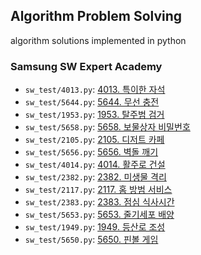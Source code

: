 ## Algorithm Problem Solving

algorithm solutions implemented in python

### Samsung SW Expert Academy
* `sw_test/4013.py`: <a href="https://swexpertacademy.com/main/code/problem/problemDetail.do?contestProbId=AWIeV9sKkcoDFAVH">
  4013. 특이한 자석</a>
* `sw_test/5644.py`: <a href="https://swexpertacademy.com/main/code/problem/problemDetail.do?contestProbId=AWXRDL1aeugDFAUo">
  5644. 무선 충전</a>
* `sw_test/1953.py`: <a href="https://swexpertacademy.com/main/code/problem/problemDetail.do?contestProbId=AV5PpLlKAQ4DFAUq">
  1953. 탈주범 검거</a>
* `sw_test/5658.py`: <a href="https://swexpertacademy.com/main/code/problem/problemDetail.do?contestProbId=AWXRUN9KfZ8DFAUo">
  5658. 보물상자 비밀번호</a>
* `sw_test/2105.py`: <a href="https://swexpertacademy.com/main/code/problem/problemDetail.do?contestProbId=AV5VwAr6APYDFAWu">
  2105. 디저트 카페</a>
* `sw_test/5656.py`: <a href="https://swexpertacademy.com/main/code/problem/problemDetail.do?contestProbId=AWXRQm6qfL0DFAUo">
  5656. 벽돌 깨기</a>
* `sw_test/4014.py`: <a href="https://swexpertacademy.com/main/code/problem/problemDetail.do?contestProbId=AWIeW7FakkUDFAVH">
  4014. 활주로 건설</a>
* `sw_test/2382.py`: <a href="https://swexpertacademy.com/main/code/problem/problemDetail.do?contestProbId=AV597vbqAH0DFAVl">
  2382. 미생물 격리</a>
* `sw_test/2117.py`: <a href="https://swexpertacademy.com/main/code/problem/problemDetail.do?contestProbId=AV5V61LqAf8DFAWu">
  2117. 홈 방범 서비스</a>
* `sw_test/2383.py`: <a href="https://swexpertacademy.com/main/code/problem/problemDetail.do?contestProbId=AV5-BEE6AK0DFAVl">
  2383. 점심 식사시간</a>
* `sw_test/5653.py`: <a href="https://swexpertacademy.com/main/code/problem/problemDetail.do?contestProbId=AWXRJ8EKe48DFAUo">
  5653. 줄기세포 배양</a>
* `sw_test/1949.py`: <a href="https://swexpertacademy.com/main/code/problem/problemDetail.do?contestProbId=AV5PoOKKAPIDFAUq">
  1949. 등산로 조성</a>
* `sw_test/5650.py`: <a href="https://swexpertacademy.com/main/code/problem/problemDetail.do?contestProbId=AWXRF8s6ezEDFAUo">
  5650. 핀볼 게임</a>